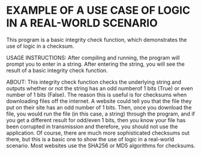 # EXAMPLE OF A USE CASE OF LOGIC IN A REAL-WORLD SCENARIO

This program is a basic integrity check function, which demonstrates the use of logic in a checksum.

USAGE INSTRUCTIONS:
After compiling and running, the program will prompt you to enter in a string.
After entering the string, you will see the result of a basic integrity check function.

ABOUT:
This integrity check function checks the underlying string and outputs whether
or not the string has an odd numberof 1 bits (True) or even number of 1 bits (False).
The reason this is useful is for checksums when downloading files off the internet.
A website could tell you that the file they put on their site has an odd number of 1 bits.
Then, once you download the file, you would run the file (in this case, a string) through
the program, and if you get a different result for odd/even 1 bits, then you know your file
has been corrupted in transmission and therefore, you should not use the application. Of course,
there are much more sophisticated checksums out there, but this is a basic one to show the use of logic
in a real-world scenario. Most websites use the SHA256 or MD5 algorithms for checksums.



